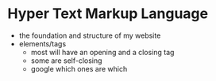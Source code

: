# Hyper Text Markup Language
- the foundation and structure of my website
- elements/tags
    - most will have an opening and a closing tag
    - some are self-closing
    - google which ones are which